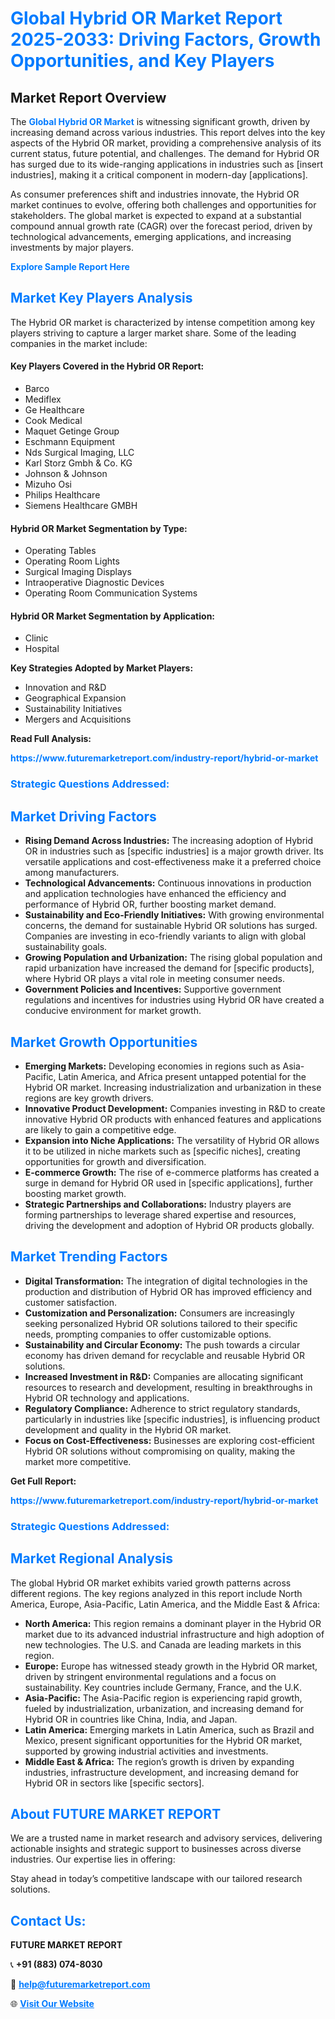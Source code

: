 <h1 style="color: #007BFF;">Global Hybrid OR Market Report 2025-2033: Driving Factors, Growth Opportunities, and Key Players</h1>

<section id="overview">
<h2>Market Report Overview</h2>
<p>The <a href="https://www.futuremarketreport.com/industry-report/hybrid-or-market" style="color: #007BFF; text-decoration: none;"><strong>Global Hybrid OR Market</strong></a> is witnessing significant growth, driven by increasing demand across various industries. This report delves into the key aspects of the Hybrid OR market, providing a comprehensive analysis of its current status, future potential, and challenges. The demand for Hybrid OR has surged due to its wide-ranging applications in industries such as [insert industries], making it a critical component in modern-day [applications].</p>
<p>As consumer preferences shift and industries innovate, the Hybrid OR market continues to evolve, offering both challenges and opportunities for stakeholders. The global market is expected to expand at a substantial compound annual growth rate (CAGR) over the forecast period, driven by technological advancements, emerging applications, and increasing investments by major players.</p>
</section>

<section id="overview">
<p><a href="https://www.futuremarketreport.com/request-sample/reportId=64847" style="color: #007BFF; text-decoration: none;"><strong>Explore Sample Report Here</strong></a></p>
</section>

<section id="key-players">
<h2 style="color: #007BFF;">Market Key Players Analysis</h2>
<p>The Hybrid OR market is characterized by intense competition among key players striving to capture a larger market share. Some of the leading companies in the market include:</p>
<h4>Key Players Covered in the Hybrid OR Report:</h4>
<ul><li>Barco</li><li>Mediflex</li><li>Ge Healthcare</li><li>Cook Medical</li><li>Maquet Getinge Group</li><li>Eschmann Equipment</li><li>Nds Surgical Imaging, LLC</li><li>Karl Storz Gmbh &amp; Co. KG</li><li>Johnson &amp; Johnson</li><li>Mizuho Osi</li><li>Philips Healthcare</li><li>Siemens Healthcare GMBH</li></ul>
<h4>Hybrid OR Market Segmentation by Type:</h4>
<ul><li>Operating Tables</li><li>Operating Room Lights</li><li>Surgical Imaging Displays</li><li>Intraoperative Diagnostic Devices</li><li>Operating Room Communication Systems</li></ul>

<h4>Hybrid OR Market Segmentation by Application:</h4>
<ul><li>Clinic</li><li>Hospital</li></ul>
<p><strong>Key Strategies Adopted by Market Players:</strong></p>
<ul>
<li>Innovation and R&D</li>
<li>Geographical Expansion</li>
<li>Sustainability Initiatives</li>
<li>Mergers and Acquisitions</li>
</ul>
</section>

<section>
<p><strong>Read Full Analysis: </strong></p><a href="https://www.futuremarketreport.com/industry-report/hybrid-or-market" style="color: #007BFF; text-decoration: none;"><strong>https://www.futuremarketreport.com/industry-report/hybrid-or-market</strong></a>
<h3 style="color: #007BFF;">Strategic Questions Addressed:</h3>
</section>

<section id="driving-factors">
<h2 style="color: #007BFF;">Market Driving Factors</h2>
<ul>
<li><strong>Rising Demand Across Industries:</strong> The increasing adoption of Hybrid OR in industries such as [specific industries] is a major growth driver. Its versatile applications and cost-effectiveness make it a preferred choice among manufacturers.</li>
<li><strong>Technological Advancements:</strong> Continuous innovations in production and application technologies have enhanced the efficiency and performance of Hybrid OR, further boosting market demand.</li>
<li><strong>Sustainability and Eco-Friendly Initiatives:</strong> With growing environmental concerns, the demand for sustainable Hybrid OR solutions has surged. Companies are investing in eco-friendly variants to align with global sustainability goals.</li>
<li><strong>Growing Population and Urbanization:</strong> The rising global population and rapid urbanization have increased the demand for [specific products], where Hybrid OR plays a vital role in meeting consumer needs.</li>
<li><strong>Government Policies and Incentives:</strong> Supportive government regulations and incentives for industries using Hybrid OR have created a conducive environment for market growth.</li>
</ul>
</section>

<section id="growth-opportunities">
<h2 style="color: #007BFF;">Market Growth Opportunities</h2>
<ul>
<li><strong>Emerging Markets:</strong> Developing economies in regions such as Asia-Pacific, Latin America, and Africa present untapped potential for the Hybrid OR market. Increasing industrialization and urbanization in these regions are key growth drivers.</li>
<li><strong>Innovative Product Development:</strong> Companies investing in R&D to create innovative Hybrid OR products with enhanced features and applications are likely to gain a competitive edge.</li>
<li><strong>Expansion into Niche Applications:</strong> The versatility of Hybrid OR allows it to be utilized in niche markets such as [specific niches], creating opportunities for growth and diversification.</li>
<li><strong>E-commerce Growth:</strong> The rise of e-commerce platforms has created a surge in demand for Hybrid OR used in [specific applications], further boosting market growth.</li>
<li><strong>Strategic Partnerships and Collaborations:</strong> Industry players are forming partnerships to leverage shared expertise and resources, driving the development and adoption of Hybrid OR products globally.</li>
</ul>
</section>

<section id="trending-factors">
<h2 style="color: #007BFF;">Market Trending Factors</h2>
<ul>
<li><strong>Digital Transformation:</strong> The integration of digital technologies in the production and distribution of Hybrid OR has improved efficiency and customer satisfaction.</li>
<li><strong>Customization and Personalization:</strong> Consumers are increasingly seeking personalized Hybrid OR solutions tailored to their specific needs, prompting companies to offer customizable options.</li>
<li><strong>Sustainability and Circular Economy:</strong> The push towards a circular economy has driven demand for recyclable and reusable Hybrid OR solutions.</li>
<li><strong>Increased Investment in R&D:</strong> Companies are allocating significant resources to research and development, resulting in breakthroughs in Hybrid OR technology and applications.</li>
<li><strong>Regulatory Compliance:</strong> Adherence to strict regulatory standards, particularly in industries like [specific industries], is influencing product development and quality in the Hybrid OR market.</li>
<li><strong>Focus on Cost-Effectiveness:</strong> Businesses are exploring cost-efficient Hybrid OR solutions without compromising on quality, making the market more competitive.</li>
</ul>
</section>

<section>
<p><strong>Get Full Report: </strong></p><a href="https://www.futuremarketreport.com/industry-report/hybrid-or-market" style="color: #007BFF; text-decoration: none;"><strong>https://www.futuremarketreport.com/industry-report/hybrid-or-market</strong></a>
<h3 style="color: #007BFF;">Strategic Questions Addressed:</h3>
</section>


<section id="regional-analysis">
<h2 style="color: #007BFF;">Market Regional Analysis</h2>
<p>The global Hybrid OR market exhibits varied growth patterns across different regions. The key regions analyzed in this report include North America, Europe, Asia-Pacific, Latin America, and the Middle East & Africa:</p>
<ul>
<li><strong>North America:</strong> This region remains a dominant player in the Hybrid OR market due to its advanced industrial infrastructure and high adoption of new technologies. The U.S. and Canada are leading markets in this region.</li>
<li><strong>Europe:</strong> Europe has witnessed steady growth in the Hybrid OR market, driven by stringent environmental regulations and a focus on sustainability. Key countries include Germany, France, and the U.K.</li>
<li><strong>Asia-Pacific:</strong> The Asia-Pacific region is experiencing rapid growth, fueled by industrialization, urbanization, and increasing demand for Hybrid OR in countries like China, India, and Japan.</li>
<li><strong>Latin America:</strong> Emerging markets in Latin America, such as Brazil and Mexico, present significant opportunities for the Hybrid OR market, supported by growing industrial activities and investments.</li>
<li><strong>Middle East & Africa:</strong> The region’s growth is driven by expanding industries, infrastructure development, and increasing demand for Hybrid OR in sectors like [specific sectors].</li>
</ul>
</section>

<footer>
<h2 style="color: #007BFF;">About FUTURE MARKET REPORT</h2>
<p>We are a trusted name in market research and advisory services, delivering actionable insights and strategic support to businesses across diverse industries. Our expertise lies in offering:</p>

<p>Stay ahead in today’s competitive landscape with our tailored research solutions.</p>

<h2 style="color: #007BFF;">Contact Us:</h2>
<p><strong>FUTURE MARKET REPORT</strong></p>
<p>📞 <strong>+91 (883) 074-8030</strong></p>
<p>📧 <strong><a href="mailto:help@futuremarketreport.com" style="color: #007BFF;">help@futuremarketreport.com</a></strong></p>
<p>🌐 <strong><a href="https://www.futuremarketreport.com/" style="color: #007BFF;">Visit Our Website</a></strong></p>
</footer>